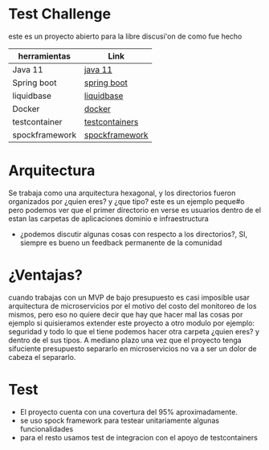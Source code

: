 
# Test Challenge
este es un proyecto abierto para la libre discusi'on de como fue hecho

| herramientas | Link |
| ------ | ------ |
| Java 11 | [java 11](https://openjdk.java.net/projects/jdk/11/) |
| Spring boot | [spring boot](https://start.spring.io/) |
| liquidbase | [liquidbase](https://www.liquibase.org/) |
| Docker | [docker](https://www.docker.com/) |
| testcontainer | [testcontainers](https://www.testcontainers.org/) |
| spockframework | [spockframework](http://spockframework.org/) |

# Arquitectura

Se trabaja como una arquitectura hexagonal, y los directorios fueron organizados
por ¿quien eres? y ¿que tipo? este es un ejemplo peque#o pero podemos ver que
el primer directorio en verse es usuarios dentro de el estan las carpetas de aplicaciones
dominio e infraestructura

- ¿podemos discutir algunas cosas con respecto a los directorios?, SI, siempre es bueno un feedback permanente de la comunidad

# ¿Ventajas?

 cuando trabajas con un MVP de bajo presupuesto es casi imposible usar arquitectura de microservicios
 por el motivo del costo del monitoreo de los mismos, pero eso no quiere decir que hay que hacer mal las cosas
 por ejemplo si quisieramos extender este proyecto a otro modulo por ejemplo: seguridad y todo lo que el tiene
 podemos hacer otra carpeta ¿quien eres? y dentro de el sus tipos. A mediano plazo una vez que el proyecto
 tenga sifuciente presupuesto separarlo en microservicios no va a ser un dolor de cabeza el separarlo.
 
# Test

- El proyecto cuenta con una covertura del 95% aproximadamente.
- se uso spock framework para testear unitariamente algunas funcionalidades
- para el resto usamos test de integracion con el apoyo de testcontainers


